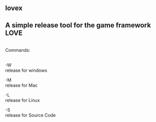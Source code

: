 lovex
----
A simple release tool for the game framework LOVE
----
<br>
Commands: <br> <br>


-W <br>
release for windows

-M <br>
release for Mac

-L <br>
release for Linux

-S <br>
release for Source Code

